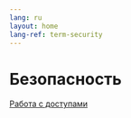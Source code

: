 ```yaml
---
lang: ru
layout: home
lang-ref: term-security
---
```


# Безопасность

[Работа с доступами](/ru/security/password)

